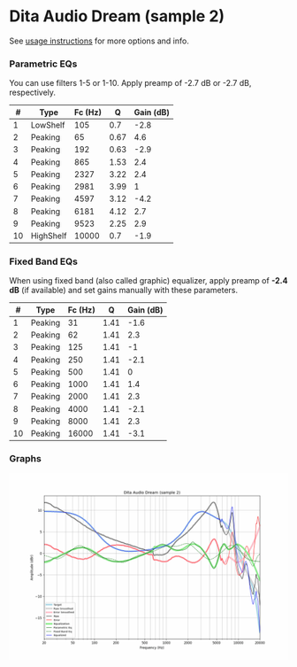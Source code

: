# Dita Audio Dream (sample 2)
See [usage instructions](https://github.com/jaakkopasanen/AutoEq#usage) for more options and info.

### Parametric EQs
You can use filters 1-5 or 1-10. Apply preamp of -2.7 dB or -2.7 dB, respectively.

|   # | Type      |   Fc (Hz) |    Q |   Gain (dB) |
|-----|-----------|-----------|------|-------------|
|   1 | LowShelf  |       105 | 0.7  |        -2.8 |
|   2 | Peaking   |        65 | 0.67 |         4.6 |
|   3 | Peaking   |       192 | 0.63 |        -2.9 |
|   4 | Peaking   |       865 | 1.53 |         2.4 |
|   5 | Peaking   |      2327 | 3.22 |         2.4 |
|   6 | Peaking   |      2981 | 3.99 |         1   |
|   7 | Peaking   |      4597 | 3.12 |        -4.2 |
|   8 | Peaking   |      6181 | 4.12 |         2.7 |
|   9 | Peaking   |      9523 | 2.25 |         2.9 |
|  10 | HighShelf |     10000 | 0.7  |        -1.9 |

### Fixed Band EQs
When using fixed band (also called graphic) equalizer, apply preamp of **-2.4 dB** (if available) and set gains manually with these parameters.

|   # | Type    |   Fc (Hz) |    Q |   Gain (dB) |
|-----|---------|-----------|------|-------------|
|   1 | Peaking |        31 | 1.41 |        -1.6 |
|   2 | Peaking |        62 | 1.41 |         2.3 |
|   3 | Peaking |       125 | 1.41 |        -1   |
|   4 | Peaking |       250 | 1.41 |        -2.1 |
|   5 | Peaking |       500 | 1.41 |         0   |
|   6 | Peaking |      1000 | 1.41 |         1.4 |
|   7 | Peaking |      2000 | 1.41 |         2.3 |
|   8 | Peaking |      4000 | 1.41 |        -2.1 |
|   9 | Peaking |      8000 | 1.41 |         2.3 |
|  10 | Peaking |     16000 | 1.41 |        -3.1 |

### Graphs
![](./Dita%20Audio%20Dream%20(sample%202).png)
